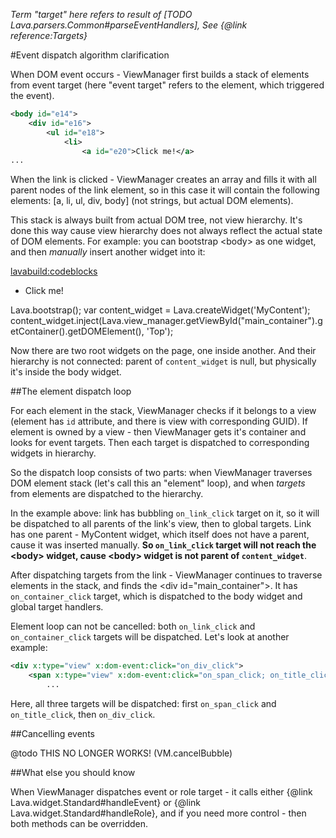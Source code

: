 
<i>Term "target" here refers to result of [TODO Lava.parsers.Common#parseEventHandlers], See {@link reference:Targets}</i>

#Event dispatch algorithm clarification

When DOM event occurs - ViewManager first builds a stack of elements from event target 
(here "event target" refers to the element, which triggered the event).

```xml
<body id="e14">
	<div id="e16">
		<ul id="e18">
			<li>
				<a id="e20">Click me!</a>
...
```

When the link is clicked - ViewManager creates an array and fills it with all parent nodes of the link element,
so in this case it will contain the following elements: &#x5b;a, li, ul, div, body&#x5d; 
(not strings, but actual DOM elements). 

This stack is always built from actual DOM tree, not view hierarchy. It's done this way cause view hierarchy 
does not always reflect the actual state of DOM elements.
For example: you can bootstrap &lt;body&gt; as one widget, and then <i>manually</i> insert another widget into it:

<lavabuild:codeblocks>
	<codeblock title="Page template" lang="xml">
<body lava-app>
	<x:define title="MyContent" controller="Standard">
		<view>
			<ul x:type="view">
				<li>
					<a x:type="view" x:dom-event:click="on_link_click">Click me!</a>
				</li>
			</ul>
		</view>
	</x:define>
	<div x:type="view" id="main_container" x:dom-event:click="on_container_click">
	</div>
</body>
	</codeblock>
	<codeblock title="Page loaded handler" lang="javascript">
Lava.bootstrap();
var content_widget = Lava.createWidget('MyContent');
content_widget.inject(Lava.view_manager.getViewById("main_container").getContainer().getDOMElement(), 'Top');
	</codeblock>
</lavabuild:codeblocks>

Now there are two root widgets on the page, one inside another. And their hierarchy is not connected:
parent of `content_widget` is <kw>null</kw>, but physically it's inside the body widget.

##The element dispatch loop

For each element in the stack, ViewManager checks if it belongs to a view (element has `id` attribute,
and there is view with corresponding GUID). If element is owned by a view - 
then ViewManager gets it's container and looks for event targets. Then each target is dispatched to corresponding 
widgets in hierarchy.

So the dispatch loop consists of two parts: when ViewManager traverses DOM element stack (let's call this an "element" loop),
and when <i>targets</i> from elements are dispatched to the hierarchy.

In the example above: link has bubbling `on_link_click` target on it, so it will be dispatched to all parents of the 
link's view, then to global targets. Link has one parent - MyContent widget, which itself does not have a parent,
cause it was inserted manually. <b>So `on_link_click` target will not reach the 
&lt;body&gt; widget, cause &lt;body&gt; widget is not parent of `content_widget`</b>.

After dispatching targets from the link - ViewManager continues to traverse elements in the stack, and finds the
&lt;div id="main_container"&gt;. It has `on_container_click` target, which is dispatched to the body widget and 
global target handlers.

Element loop can not be cancelled: both `on_link_click` and `on_container_click` targets will be dispatched.
Let's look at another example:

```xml
<div x:type="view" x:dom-event:click="on_div_click">
	<span x:type="view" x:dom-event:click="on_span_click; on_title_click">
		...
```

Here, all three targets will be dispatched: first `on_span_click` and `on_title_click`, then `on_div_click`.

##Cancelling events

@todo THIS NO LONGER WORKS! (VM.cancelBubble)

##What else you should know

When ViewManager dispatches event or role target - it calls either {@link Lava.widget.Standard#handleEvent} 
or {@link Lava.widget.Standard#handleRole}, and if you need more control - then both methods can be overridden.